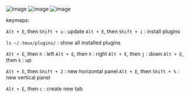 ![image](https://github.com/user-attachments/assets/7d32a9a9-3a93-4e92-9aed-075abd0ac011)
![image](https://github.com/user-attachments/assets/cd3312bc-900a-4a6b-83ce-f74c3153b736)
![image](https://github.com/user-attachments/assets/1931e3fc-4381-411c-8b23-a599e5551cac)


keymaps:

`Alt + E`, then `Shift + u` : update
`Alt + E`, then `Shift + i` : install plugins

`ls ~/.tmux/plugins/` : show all installed plugins

`Alt + E`, then `h` : left
`Alt + E`, then `h` : right
`Alt + E`, then `j` : down
`Alt + E`, then `k` : up

`Alt + E`, then `Shift + 2` : new horizontal panel
`Alt + E`, then `Shift + %` : new vertical panel


`Alt + E`, then `c` : create new tab
